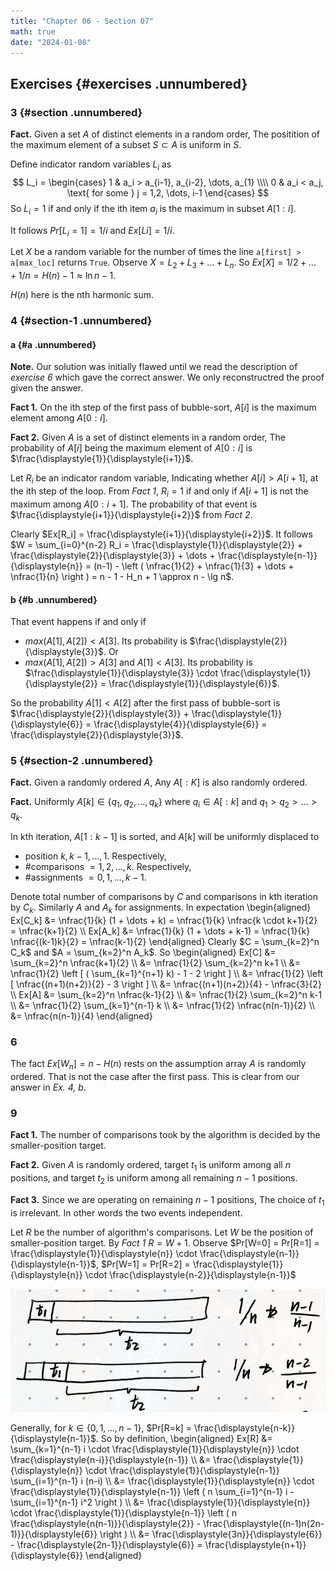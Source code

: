 ```yaml
---
title: "Chapter 06 - Section 07"
math: true
date: "2024-01-08"
---
```


$\newcommand{\nfrac}[2]{\frac{\displaystyle{#1}}{\displaystyle{#2}}}$

## Exercises {#exercises .unnumbered}

### 3 {#section .unnumbered}

**Fact.** Given a set $A$ of distinct elements in a random order, The positition of the maximum element of a subset $S \subset A$ is uniform in $S$.

Define indicator random variables $L_i$ as
$$
L_i =
    \begin{cases} 
        1 & a_i > a_{i-1}, a_{i-2}, \dots, a_{1} \\\\
        0 & a_i < a_j, \text{ for some } j = 1,2, \dots, i-1 
    \end{cases}
$$
So $L_i = 1$ if and only if the ith item $a_i$ is the maximum in subset $A[1:i]$.

It follows $Pr[L_i = 1] = 1/i$ and $Ex[Li] = 1/i$.

Let $X$ be a random variable for the number of times the line `a[first] > a[max_loc]` returns `True`. Observe $X = L_2 + L_3 + \dots + L_n$. So $Ex[X] = 1/2 + \dots + 1/n = H(n) - 1 \approx \ln n - 1$.

$H(n)$ here is the nth harmonic sum.


### 4 {#section-1 .unnumbered}

#### a {#a .unnumbered}

**Note.** Our solution was initially flawed until we read the description of *exercise 6* which gave the correct answer. We only reconstructred the proof given the answer.

**Fact 1.** On the ith step of the first pass of bubble-sort, $A[i]$ is the maximum element among $A[0:i]$.

**Fact 2.** Given $A$ is a set of distinct elements in a random order, The probability of $A[i]$ being the maximum element of $A[0:i]$ is $\frac{\displaystyle{1}}{\displaystyle{i+1}}$.

Let $R_i$ be an indicator random variable, Indicating whether $A[i] > A[i+1]$, at the ith step of the loop. From *Fact 1*, $R_i = 1$ if and only if $A[i+1]$ is not the maximum among $A[0:i+1]$. The probability of that event is $\frac{\displaystyle{i+1}}{\displaystyle{i+2}}$ from *Fact 2*.

Clearly $Ex[R_i] = \frac{\displaystyle{i+1}}{\displaystyle{i+2}}$. It follows $W = \sum_{i=0}^{n-2} R_i = \frac{\displaystyle{1}}{\displaystyle{2}} + \frac{\displaystyle{2}}{\displaystyle{3}} + \dots + \frac{\displaystyle{n-1}}{\displaystyle{n}} = (n-1) - \left ( \nfrac{1}{2} + \nfrac{1}{3} + \dots + \nfrac{1}{n} \right ) = n - 1 - H_n + 1 \approx n - \lg n$.

#### b {#b .unnumbered}

That event happens if and only if
- $max(A[1], A[2]) < A[3]$. Its probability is $\frac{\displaystyle{2}}{\displaystyle{3}}$. Or
- $max(A[1], A[2]) > A[3]$ and $A[1] < A[3]$. Its probability is $\frac{\displaystyle{1}}{\displaystyle{3}} \cdot \frac{\displaystyle{1}}{\displaystyle{2}} = \frac{\displaystyle{1}}{\displaystyle{6}}$.

So the probability $A[1] < A[2]$ after the first pass of bubble-sort is $\frac{\displaystyle{2}}{\displaystyle{3}} + \frac{\displaystyle{1}}{\displaystyle{6}} = \frac{\displaystyle{4}}{\displaystyle{6}} = \frac{\displaystyle{2}}{\displaystyle{3}}$.


### 5 {#section-2 .unnumbered}

**Fact.** Given a randomly ordered $A$, Any $A[:K]$ is also randomly ordered.

**Fact.** Uniformly $A[k] \in \{ q_1, q_2, \dots, q_k \}$ where $q_i \in A[:k]$ and $q_1 > q_2 > \dots > q_k$.

In kth iteration, $A[1:k-1]$ is sorted, and $A[k]$ will be uniformly displaced to
- position $k, k-1, \dots, 1$. Respectively,
- #comparisons $= 1,2, \dots, k$. Respectively,
- #assignments $= 0, 1, \dots, k-1$.

Denote total number of comparisons by $C$ and comparisons in kth iteration by $C_k$. Similarly $A$ and $A_k$ for assignments. In expectation
\begin{aligned}
    Ex[C_k] &= \nfrac{1}{k} (1 + \dots + k) = \nfrac{1}{k} \nfrac{k \cdot k+1}{2} = \nfrac{k+1}{2} \\\\
    Ex[A_k] &= \nfrac{1}{k} (1 + \dots + k-1) = \nfrac{1}{k} \nfrac{(k-1)k}{2} = \nfrac{k-1}{2}
\end{aligned}
Clearly $C = \sum_{k=2}^n C_k$ and $A = \sum_{k=2}^n A_k$. So
\begin{aligned}
    Ex[C] &= \sum_{k=2}^n \nfrac{k+1}{2} \\\\
          &= \nfrac{1}{2} \sum_{k=2}^n k+1 \\\\
          &= \nfrac{1}{2} \left [ ( \sum_{k=1}^{n+1} k) - 1 - 2 \right ] \\\\
          &= \nfrac{1}{2} \left [ \nfrac{(n+1)(n+2)}{2} - 3 \right ] \\\\
          &= \nfrac{(n+1)(n+2)}{4} - \nfrac{3}{2} \\\\
    Ex[A] &= \sum_{k=2}^n \nfrac{k-1}{2} \\\\
          &= \nfrac{1}{2} \sum_{k=2}^n k-1 \\\\
          &= \nfrac{1}{2} \sum_{k=1}^{n-1} k \\\\
          &= \nfrac{1}{2} \nfrac{n(n-1)}{2} \\\\
          &= \nfrac{n(n-1)}{4}
\end{aligned}

### 6

The fact $Ex[W_n] = n - H(n)$ rests on the assumption array $A$ is randomly ordered. That is not the case after the first pass. This is clear from our answer in _Ex. 4, b_.


### 9

**Fact 1.** The number of comparisons took by the algorithm is decided by the smaller-position target.

**Fact 2.** Given $A$ is randomly ordered, target $t_1$ is uniform among all $n$ positions, and target $t_2$ is uniform among all remaining $n-1$ positions.

**Fact 3.** Since we are operating on remaining $n-1$ positions, The choice of $t_1$ is irrelevant. In other words the two events independent.

Let $R$ be the number of algorithm's comparisons. Let $W$ be the position of smaller-position target. By *Fact 1* $R = W+1$. Observe $Pr[W=0] = Pr[R=1] = \frac{\displaystyle{1}}{\displaystyle{n}} \cdot \frac{\displaystyle{n-1}}{\displaystyle{n-1}}$, $Pr[W=1] = Pr[R=2] = \frac{\displaystyle{1}}{\displaystyle{n}} \cdot \frac{\displaystyle{n-2}}{\displaystyle{n-1}}$

![image](./ex09-0.png)

Generally, for $k \in \{ 0, 1, \dots, n-1 \}$, $Pr[R=k] = \frac{\displaystyle{n-k}}{\displaystyle{n-1}}$. So by definition,
\begin{aligned}
    Ex[R] &= \sum_{k=1}^{n-1} i \cdot \frac{\displaystyle{1}}{\displaystyle{n}} \cdot \frac{\displaystyle{n-i}}{\displaystyle{n-1}} \\\\
        &= \frac{\displaystyle{1}}{\displaystyle{n}} \cdot \frac{\displaystyle{1}}{\displaystyle{n-1}} \sum_{i=1}^{n-1} i (n-i) \\\\
        &= \frac{\displaystyle{1}}{\displaystyle{n}} \cdot \frac{\displaystyle{1}}{\displaystyle{n-1}} \left ( n \sum_{i=1}^{n-1} i - \sum_{i=1}^{n-1} i^2 \right ) \\\\
        &= \frac{\displaystyle{1}}{\displaystyle{n}} \cdot \frac{\displaystyle{1}}{\displaystyle{n-1}} \left ( n \frac{\displaystyle{n(n-1)}}{\displaystyle{2}} - \frac{\displaystyle{(n-1)n(2n-1)}}{\displaystyle{6}} \right ) \\\\
        &= \frac{\displaystyle{3n}}{\displaystyle{6}} - \frac{\displaystyle{2n-1}}{\displaystyle{6}} = \frac{\displaystyle{n+1}}{\displaystyle{6}}
\end{aligned}
